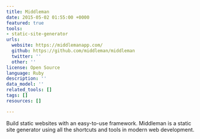```yaml
---
title: Middleman
date: 2015-05-02 01:55:00 +0000
featured: true
tools:
- static-site-generator
urls:
  website: https://middlemanapp.com/
  github: https://github.com/middleman/middleman
  twitter: ''
  other: ''
license: Open Source
language: Ruby
description: ''
data_model: ''
related_tools: []
tags: []
resources: []

---
```

Build static websites with an easy-to-use framework. Middleman is a static site generator using all the shortcuts and tools in modern web development.
